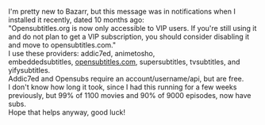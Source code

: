I'm pretty new to Bazarr, but this message was in notifications when I installed it recently, dated 10 months ago:  
"Opensubtitles.org is now only accessible to VIP users. If you're still using it and do not plan to get a VIP subscription, you should consider disabling it and move to opensubtitles.com."  
I use these providers: addic7ed, animetosho, embeddedsubtitles, [opensubtitles.com](http://opensubtitles.com/), supersubtitles, tvsubtitles, and yifysubtitles.  
Addic7ed and Opensubs require an account/username/api, but are free.  
I don't know how long it took, since I had this running for a few weeks previously, but 99% of 1100 movies and 90% of 9000 episodes, now have subs.  
Hope that helps anyway, good luck!